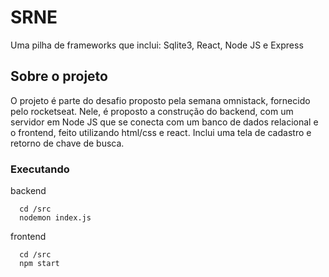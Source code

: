 # SRNE 
Uma pilha de frameworks que inclui: Sqlite3, React, Node JS e Express


## Sobre o projeto
O projeto é parte do desafio proposto pela semana omnistack, fornecido pelo rocketseat.
Nele, é proposto a construção do backend, com um servidor em Node JS que se conecta com um banco de dados relacional e
o frontend, feito utilizando html/css e react. Inclui uma tela de cadastro e retorno de chave de busca.


### Executando
backend
```
  cd /src
  nodemon index.js
```

frontend
```
  cd /src
  npm start
```
